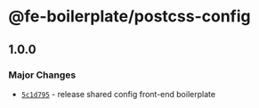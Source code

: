 # @fe-boilerplate/postcss-config

## 1.0.0

### Major Changes

- [`5c1d795`](https://github.com/annminn104/frontend-boilerplate/commit/5c1d795c5801a0b9d8d2b45e8d2055db8d0b8ac2) - release shared config front-end boilerplate
